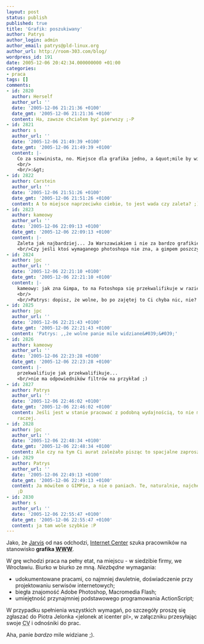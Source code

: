 ```yaml
---
layout: post
status: publish
published: true
title: 'Grafik: poszukiwany'
author: Patrys
author_login: admin
author_email: patrys@pld-linux.org
author_url: http://room-303.com/blog/
wordpress_id: 191
date: 2005-12-06 20:42:34.000000000 +01:00
categories:
- praca
tags: []
comments:
- id: 2820
  author: Herself
  author_url: ''
  date: '2005-12-06 21:21:36 +0100'
  date_gmt: '2005-12-06 21:21:36 +0100'
  content: Ha, zawsze chciałem być pierwszy ;-P
- id: 2821
  author: s
  author_url: ''
  date: '2005-12-06 21:49:39 +0100'
  date_gmt: '2005-12-06 21:49:39 +0100'
  content: |-
    Co za szowinista, no. Miejsce dla grafika jedno, a &quot;mile by widział&quot; panie. Kazdy by mile widzial panie, ale to nie powod, zeby sie z tym obnosic. Jawnogrzesznik! Bezbożnik! Na pewno do kościoła nie chodzi i tylko onanizm mu w głowie! Szatanista jeden!
    <br/>
    <br/>:&gt;
- id: 2822
  author: Carstein
  author_url: ''
  date: '2005-12-06 21:51:26 +0100'
  date_gmt: '2005-12-06 21:51:26 +0100'
  content: A to miejsce naprzeciwko ciebie, to jest wada czy zaleta? ;)
- id: 2823
  author: kameowy
  author_url: ''
  date: '2005-12-06 22:09:13 +0100'
  date_gmt: '2005-12-06 22:09:13 +0100'
  content: |-
    Zaleta jak najbardziej... Ja Warszawiakiem i nie za bardzo grafikiem ale pytanie mam, z ciekawości...
    <br/>Czy jeśli ktoś wymaganego photoshopa nie zna, a gimpem poszczycić się może to pracę dostanie?
- id: 2824
  author: jpc
  author_url: ''
  date: '2005-12-06 22:21:10 +0100'
  date_gmt: '2005-12-06 22:21:10 +0100'
  content: |-
    kameowy: jak zna Gimpa, to na Fotoshopa się przekwalifikuje w razie potrzeby w 3 godziny
    <br/>
    <br/>Patrys: dopisz, że wolne, bo po zajętej to Ci chyba nic, nie? ;]
- id: 2825
  author: jpc
  author_url: ''
  date: '2005-12-06 22:21:43 +0100'
  date_gmt: '2005-12-06 22:21:43 +0100'
  content: 'Patrys: ,,że wolne panie mile widziane&#039;&#039;'
- id: 2826
  author: kameowy
  author_url: ''
  date: '2005-12-06 22:23:28 +0100'
  date_gmt: '2005-12-06 22:23:28 +0100'
  content: |-
    przekwalifiuje jak przekwalifikuje...
    <br/>nie ma odpowiedników filtrów na przykład ;)
- id: 2827
  author: Patrys
  author_url: ''
  date: '2005-12-06 22:46:02 +0100'
  date_gmt: '2005-12-06 22:46:02 +0100'
  content: Jeśli jest w stanie pracować z podobną wydajnością, to nie ma problemu
    raczej.
- id: 2828
  author: jpc
  author_url: ''
  date: '2005-12-06 22:48:34 +0100'
  date_gmt: '2005-12-06 22:48:34 +0100'
  content: Ale czy na tym Ci aurat zależało pisząc to spacjalne zaproszenie? ;]
- id: 2829
  author: Patrys
  author_url: ''
  date: '2005-12-06 22:49:13 +0100'
  date_gmt: '2005-12-06 22:49:13 +0100'
  content: Ja mówiłem o GIMPie, a nie o paniach. Te, naturalnie, najchętniej wolne
    ;D
- id: 2830
  author: s
  author_url: ''
  date: '2005-12-06 22:55:47 +0100'
  date_gmt: '2005-12-06 22:55:47 +0100'
  content: ja tam wole szybkie :P
---
```

<p>Jako, że <a href="http://monochrome.pl/">Jarvis</a> od nas odchodzi, <a href="http://prodesign.pl/">Internet Center</a> szuka pracowników na stanowisko <strong>grafika <abbr title="World Wide Web">WWW</abbr></strong>.</p>

<p>W grę wchodzi praca na pełny etat, na miejscu - w siedzibie firmy, we Wrocławiu. Biurko w biurko ze mną. <em>Niezbędne</em> wymagania:</p>

<ul>
<li>udokumentowane pracami, co najmniej dwuletnie, doświadczenie przy
projektowaniu serwisów internetowych;</li>
<li>biegła znajomość Adobe Photoshop, Macromedia Flash;</li>
<li>umiejętność przynajmniej podstawowego programowania ActionScript;</li>
</ul>

<p>W przypadku spełnienia wszystkich wymagań, po szczegóły proszę się zgłaszać do Piotra Jelonka &lt;jelonek at icenter pl&gt;, w załączniku przesyłając swoje <abbr title="Curriculum Vitae">CV</abbr> i odnośniki do prac.</p>

<p>Aha, panie <em>bardzo</em> mile widziane ;).</p>

